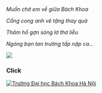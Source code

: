 *Muốn chở em về giữa Bách Khoa*

*Cổng cong anh vẽ tặng thay quà*

*Thăm hồ gợn sóng lơ thơ liễu*

*Ngóng bạn tan trường tấp nập ca...*

<img src="/img/1.jpg">

### Click 

[![Trường Đại học Bách Khoa Hà Nội](https://img.youtube.com/vi/Xz76c1G5b_E/0.jpg)](https://www.youtube.com/watch?v=Xz76c1G5b_E)

